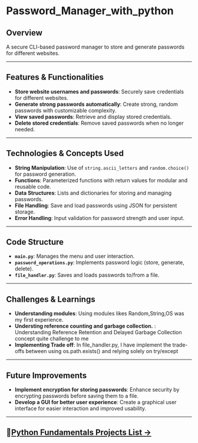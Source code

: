 # Password_Manager_with_python

## Overview
A secure CLI-based password manager to store and generate passwords for different websites.

---

## Features & Functionalities
- **Store website usernames and passwords**: Securely save credentials for different websites.
- **Generate strong passwords automatically**: Create strong, random passwords with customizable complexity.
- **View saved passwords**: Retrieve and display stored credentials.
- **Delete stored credentials**: Remove saved passwords when no longer needed.

---

## Technologies & Concepts Used
- **String Manipulation**: Use of `string.ascii_letters` and `random.choice()` for password generation.
- **Functions**: Parameterized functions with return values for modular and reusable code.
- **Data Structures**: Lists and dictionaries for storing and managing passwords.
- **File Handling**: Save and load passwords using JSON for persistent storage.
- **Error Handling**: Input validation for password strength and user input.

---

## Code Structure
- **`main.py`**: Manages the menu and user interaction.
- **`password_operations.py`**: Implements password logic (store, generate, delete).
- **`file_handler.py`**: Saves and loads passwords to/from a file.

---

## Challenges & Learnings
- **Understanding modules**: Using modules likes Random,String,OS was my first experience.
- **Understing reference counting and garbage collection.** : Understanding Reference Retention and Delayed Garbage Collection concept quite challenge to me
- **Implementing Trade off**: In file_handler.py, I have implement the trade-offs between using os.path.exists() and relying solely on try/except
---

## Future Improvements
- **Implement encryption for storing passwords**: Enhance security by encrypting passwords before saving them to a file.
- **Develop a GUI for better user experience**: Create a graphical user interface for easier interaction and improved usability.

---
##  **📂[Python Fundamentals Projects List →](https://github.com/DhawaDG/Python_fundaments/blob/main/README.md)** 
